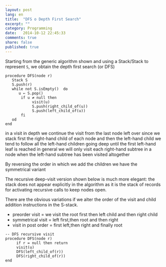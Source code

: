 ```yaml
---
layout: post
lang: en
title:  "DFS o Depth First Search"
excerpt: ""
category: Programming
date:   2014-10-12 22:45:33
comments: true
share: false
published: true
---
```




Starting from the generic algorithm shown and using a Stack/Stack to represent `S`, we obtain the depth first search (or DFS)

```
procedure DFS(node r)
   Stack S
   S.push(r)
   while not S.isEmpty()  do
      u ← S.pop()
       if u ≠ null then
            visit(u)
            S.push(right_child_of(u))
            S.push(left_child_of(u))
       fi
   od
end 
```

in a visit in depth we continue the visit from the last node left over
since we stack first the right-hand child of each node and then the left-hand child we tend to follow all the left-hand children going deep until the first left-hand leaf is reached in general we will only visit each right-hand subtree in a node when the left-hand subtree has been visited altogether


By reversing the order in which we add the children we have the symmetrical variant

The recursive deep-visit version shown below is much more elegant:
the stack does not appear explicitly in the algorithm as it is the stack of records for activating recursive calls to keep nodes open.

There are the obvious variations if we alter the order of the visit and child addition instructions in the S-stack.
* preorder visit = we visit the root first then left child and then right child
* symmetrical visit = left first,then root and then right
* visit in post order = first left,then right and finally root

```
-- DFS recursive visit
procedure DFS(node r)
     if r = null then return
     visit(u)
     DFS(left_child_of(r))
     DFS(right_child_of(r))
end
```
